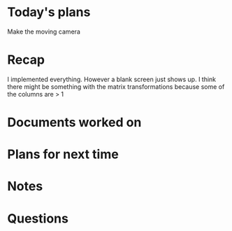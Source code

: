 # Today's plans
Make the moving camera
# Recap
I implemented everything. However a blank screen just shows up. I think there might be something with the matrix transformations because some of the columns are > 1
# Documents worked on
# Plans for next time
# Notes
# Questions


